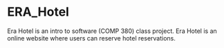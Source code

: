 # ERA_Hotel
Era Hotel is an intro to software (COMP 380) class project. Era Hotel is an online website where users can reserve hotel reservations. 
